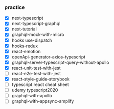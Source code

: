 ### practice
- [x] next-typescript
- [x] next-typescript-graphql
- [x] next-tutorial
- [x] graphql-mock-with-micro
- [x] hooks use-dispatch
- [x] hooks-redux
- [x] react-emotion
- [x] openApi-generator-axios-typescript
- [x] graphql-server-typescript-query-without-apollo
- [x] react-unit-test-with-jest
- [ ] react-e2e-test-with-jest
- [x] react-style-guide-storybook
- [ ] typescript react cheat sheet
- [ ] udemy typescript2020
- [ ] graphql-with-apollo
- [ ] graphql-with-appsync-amplify